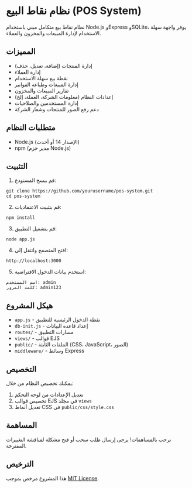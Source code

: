 # نظام نقاط البيع (POS System)

نظام نقاط بيع متكامل مبني باستخدام Node.js وExpress وSQLite، يوفر واجهة سهلة الاستخدام لإدارة المبيعات والمخزون والعملاء.

## المميزات

- إدارة المنتجات (إضافة، تعديل، حذف)
- إدارة العملاء
- نقطة بيع سهلة الاستخدام
- إدارة المبيعات وطباعة الفواتير
- تقارير المبيعات والمخزون
- إعدادات النظام (معلومات الشركة، العملة، إلخ)
- إدارة المستخدمين والصلاحيات
- دعم رفع الصور للمنتجات وشعار الشركة

## متطلبات النظام

- Node.js (الإصدار 14 أو أحدث)
- npm (مدير حزم Node.js)

## التثبيت

1. قم بنسخ المستودع:
```
git clone https://github.com/yourusername/pos-system.git
cd pos-system
```

2. قم بتثبيت الاعتماديات:
```
npm install
```

3. قم بتشغيل التطبيق:
```
node app.js
```

4. افتح المتصفح وانتقل إلى:
```
http://localhost:3000
```

5. استخدم بيانات الدخول الافتراضية:
```
اسم المستخدم: admin
كلمة المرور: admin123
```

## هيكل المشروع

- `app.js` - نقطة الدخول الرئيسية للتطبيق
- `db-init.js` - إعداد قاعدة البيانات
- `routes/` - مسارات التطبيق
- `views/` - قوالب EJS
- `public/` - الملفات الثابتة (CSS، JavaScript، الصور)
- `middleware/` - وسائط Express

## التخصيص

يمكنك تخصيص النظام من خلال:

1. تعديل الإعدادات من لوحة التحكم
2. تخصيص قوالب EJS في مجلد `views`
3. تعديل أنماط CSS في `public/css/style.css`

## المساهمة

نرحب بالمساهمات! يرجى إرسال طلب سحب أو فتح مشكلة لمناقشة التغييرات المقترحة.

## الترخيص

هذا المشروع مرخص بموجب [MIT License](LICENSE).
